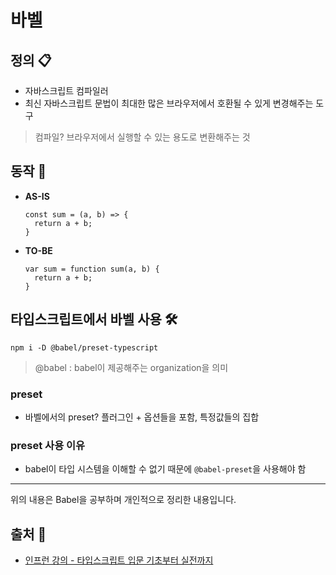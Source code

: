 # 바벨
## 정의 📋
- 자바스크립트 컴파일러
- 최신 자바스크립트 문법이 최대한 많은 브라우저에서 호환될 수 있게 변경해주는 도구
> 컴파일? 브라우저에서 실행할 수 있는 용도로 변환해주는 것

## 동작 💪
- **AS-IS**
  ```
  const sum = (a, b) => {
    return a + b;
  }
  ```
- **TO-BE**
  ```
  var sum = function sum(a, b) {
    return a + b;
  }
  ```

## 타입스크립트에서 바벨 사용 🛠
```
npm i -D @babel/preset-typescript
```
> @babel : babel이 제공해주는 organization을 의미

### preset
- 바벨에서의 preset? 플러그인 + 옵션들을 포함, 특정값들의 집합

### preset 사용 이유
- babel이 타입 시스템을 이해할 수 없기 때문에 `@babel-preset`을 사용해야 함

- - -
위의 내용은 Babel을 공부하며 개인적으로 정리한 내용입니다.
## 출처 📝
- [인프런 강의 - 타입스크립트 입문 기초부터 실전까지](https://www.inflearn.com/course/%ED%83%80%EC%9E%85%EC%8A%A4%ED%81%AC%EB%A6%BD%ED%8A%B8-%EC%9E%85%EB%AC%B8/dashboard)
